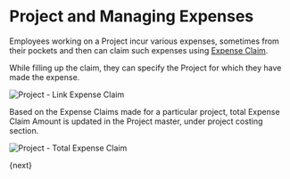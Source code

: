 <!-- add-breadcrumbs -->
# Project and Managing Expenses

Employees working on a Project incur various expenses, sometimes from their pockets and then can claim such expenses using [Expense Claim](/docs/v12/user/manual/en/human-resources/expense-claim).

While filling up the claim, they can specify the Project for which they have made the expense.

<img class="screenshot" alt="Project - Link Expense Claim" src="{{docs_base_url}}/v12/assets/img/project/projects-expense-claim.png">

Based on the Expense Claims made for a particular project, total Expense Claim Amount is updated in the Project master, under project costing section.

<img class="screenshot" alt="Project - Total Expense Claim" src="{{docs_base_url}}/v12/assets/img/project/projects-expense-claim-in-project.png">

{next}
